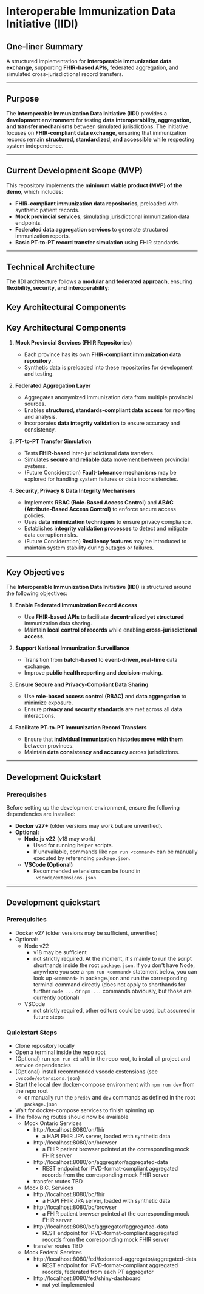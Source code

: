 # Interoperable Immunization Data Initiative (IIDI)

## One-liner Summary

A structured implementation for **interoperable immunization data exchange**, supporting **FHIR-based APIs**, federated aggregation, and simulated cross-jurisdictional record transfers.

---

## Purpose

The **Interoperable Immunization Data Initiative (IIDI)** provides a **development environment** for testing **data interoperability, aggregation, and transfer mechanisms** between simulated jurisdictions. The initiative focuses on **FHIR-compliant data exchange**, ensuring that immunization records remain **structured, standardized, and accessible** while respecting system independence.

---

## Current Development Scope (MVP)

This repository implements the **minimum viable product (MVP) of the demo**, which includes:

- **FHIR-compliant immunization data repositories**, preloaded with synthetic patient records.
- **Mock provincial services**, simulating jurisdictional immunization data endpoints.
- **Federated data aggregation services** to generate structured immunization reports.
- **Basic PT-to-PT record transfer simulation** using FHIR standards.

---

## Technical Architecture

The IIDI architecture follows a **modular and federated approach**, ensuring **flexibility, security, and interoperability**:

## Key Architectural Components
## Key Architectural Components  

1. **Mock Provincial Services (FHIR Repositories)**  
   - Each province has its own **FHIR-compliant immunization data repository**.  
   - Synthetic data is preloaded into these repositories for development and testing.  

2. **Federated Aggregation Layer**  
   - Aggregates anonymized immunization data from multiple provincial sources.  
   - Enables **structured, standards-compliant data access** for reporting and analysis.  
   - Incorporates **data integrity validation** to ensure accuracy and consistency.  

3. **PT-to-PT Transfer Simulation**  
   - Tests **FHIR-based** inter-jurisdictional data transfers.  
   - Simulates **secure and reliable** data movement between provincial systems.  
   - (Future Consideration) **Fault-tolerance mechanisms** may be explored for handling system failures or data inconsistencies.  

4. **Security, Privacy & Data Integrity Mechanisms**  
   - Implements **RBAC (Role-Based Access Control)** and **ABAC (Attribute-Based Access Control)** to enforce secure access policies.  
   - Uses **data minimization techniques** to ensure privacy compliance.  
   - Establishes **integrity validation processes** to detect and mitigate data corruption risks.  
   - (Future Consideration) **Resiliency features** may be introduced to maintain system stability during outages or failures.  

---

## Key Objectives

The **Interoperable Immunization Data Initiative (IIDI)** is structured around the following objectives:

1. **Enable Federated Immunization Record Access**
   - Use **FHIR-based APIs** to facilitate **decentralized yet structured** immunization data sharing.
   - Maintain **local control of records** while enabling **cross-jurisdictional access**.

2. **Support National Immunization Surveillance**
   - Transition from **batch-based** to **event-driven, real-time** data exchange.
   - Improve **public health reporting and decision-making**.

3. **Ensure Secure and Privacy-Compliant Data Sharing**
   - Use **role-based access control (RBAC)** and **data aggregation** to minimize exposure.
   - Ensure **privacy and security standards** are met across all data interactions.

4. **Facilitate PT-to-PT Immunization Record Transfers**
   - Ensure that **individual immunization histories move with them** between provinces.
   - Maintain **data consistency and accuracy** across jurisdictions.

---

## Development Quickstart

### **Prerequisites**
Before setting up the development environment, ensure the following dependencies are installed:

- **Docker v27+** (older versions may work but are unverified).
- **Optional:**
  - **Node.js v22** (v18 may work)
    - Used for running helper scripts.
    - If unavailable, commands like `npm run <command>` can be manually executed by referencing `package.json`.
  - **VSCode (Optional)**
    - Recommended extensions can be found in `.vscode/extensions.json`.

---

## Development quickstart

### Prerequisites

- Docker v27 (older versions may be sufficient, unverified)
- Optional:
  - Node v22
    - v18 may be sufficient
    - not strictly required. At the moment, it's mainly to run the script shorthands inside the root `package.json`. If you don't have Node, anywhere you see a `npm run <command>` statement below, you can look up `<command>` in package.json and run the corresponding terminal command directly (does not apply to shorthands for further `node ...` or `npm ...` commands obviously, but those are currently optional)
  - VSCode
    - not strictly required, other editors could be used, but assumed in future steps

### Quickstart Steps

- Clone repository locally
- Open a terminal inside the repo root
- (Optional) run `npm run ci:all` in the repo root, to install all project and service dependencies
- (Optional) install recommended vscode exstensions (see `.vscode/extensions.json`)
- Start the local dev docker-compose environment with `npm run dev` from the repo root
  - or manually run the `predev` and `dev` commands as defined in the root `package.json`
- Wait for docker-compose services to finish spinning up
- The following routes should now be available
  - Mock Ontario Services
    - http://localhost:8080/on/fhir
      - a HAPI FHIR JPA server, loaded with synthetic data
    - http://localhost:8080/on/browser
      - a FHIR patient browser pointed at the corresponding mock FHIR server
    - http://localhost:8080/on/aggregator/aggregated-data
      - REST endpoint for IPVD-format-compliant aggregated records from the corresponding mock FHIR server
    - transfer routes TBD
  - Mock B.C. Services
    - http://localhost:8080/bc/fhir
      - a HAPI FHIR JPA server, loaded with synthetic data
    - http://localhost:8080/bc/browser
      - a FHIR patient browser pointed at the corresponding mock FHIR server
    - http://localhost:8080/bc/aggregator/aggregated-data
      - REST endpoint for IPVD-format-compliant aggregated records from the corresponding mock FHIR server
    - transfer routes TBD
  - Mock Federal Services
    - http://localhost:8080/fed/federated-aggregator/aggregated-data
      - REST endpoint for IPVD-format-compliant aggregated records, federated from each PT aggregator
    - http://localhost:8080/fed/shiny-dashboard
      - not yet implemented
